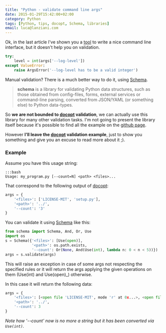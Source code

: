 ```yaml
---
title: "Python - validate command line args"
date: 2015-01-29T15:42:00+02:00
category: Python
tags: [Python, tips, docopt, Schema, libraries]
email: luca@lanziani.com
---
```


Ok, in the last article I've shown you a [tool][1] to write a nice command line interface, but it doesn't help you on validation.

<!--more-->

```python
try:
	level = int(args['--log-level'])
except ValueError:
	raise ArgsError('--log-level has to be a valid integer')
```

Manual validation? There is a much better way to do it, using [Schema][2].

> **schema** is a library for validating Python data structures, such as those obtained from config-files, forms, external services or command-line parsing, converted from JSON/YAML (or something else) to Python data-types.

So **we are not bounded to [docopt][3] validation**, we can actually use this library for many other validation tasks.
I'm not going to present the library itself because it's possible to find all the example on the [github page][2].

However **I'll leave the [docopt][3] validation example**, just to show you something and give you an excuse to read more about it ;).

### Example

Assume you have this usage string:

    :::bash
    Usage: my_program.py [--count=N] <path> <files>...

That correspond to the following output of [docopt][3]:

```python
args = {
	'<files>': ['LICENSE-MIT', 'setup.py'],
	'<path>': '../',
	'--count': '3'
}
```

You can validate it using [Schema][2] like this:

```python
from schema import Schema, And, Or, Use
import os
s = Schema({'<files>': [Use(open)],
			'<path>': os.path.exists,
			'--count': Or(None, And(Use(int), lambda n: 0 < n < 5))})
args = s.validate(args)
```

This will raise an exception in case of some args not respecting the specified rules or it will return the args applying the given operations on them (Use(int) and Use(open)\_) otherwise.

In this case it will return the following data:

```python
args = {
	'<files>': [<open file 'LICENSE-MIT', mode 'r' at 0x...>, <open file 'setup.py', mode 'r' at 0x...>],
	'<path>': '../',
	'--count': 3
}
```

_Note how '--count' now is no more a string but it has been converted via `Use(int)`._

[1]: {filename}/posts/2015/01/python_commandline_interface.md
[2]: https://github.com/keleshev/schema
[3]: http://docopt.org/
